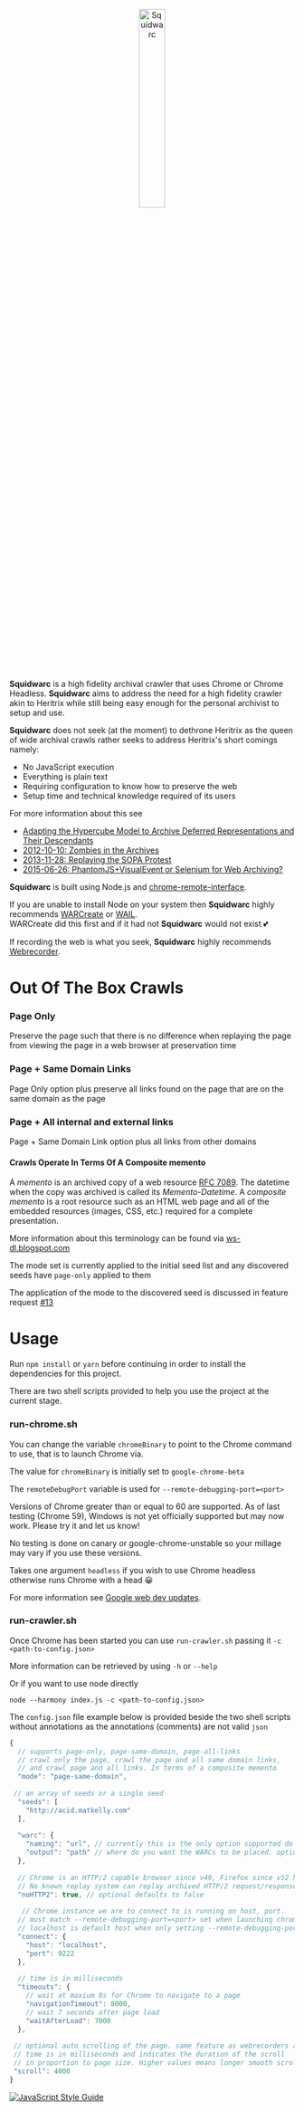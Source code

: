 <p align="center">
<img alt="Squidwarc" src="https://github.com/N0taN3rd/Squidwarc/blob/master/meta/logo.png?raw=true" width="30%">
</p>

**Squidwarc** is a high fidelity archival crawler that uses Chrome or Chrome Headless. **Squidwarc** aims to address the need for a high fidelity crawler akin to Heritrix while still being easy enough for the personal archivist to setup and use.

**Squidwarc** does not seek (at the moment) to dethrone Heritrix as the queen of wide archival crawls rather
seeks to address Heritrix's short comings namely:
- No JavaScript execution
- Everything is plain text
- Requiring configuration to know how to preserve the web
- Setup time and technical knowledge required of its users

For more information about this see
- [Adapting the Hypercube Model to Archive Deferred Representations and Their Descendants](https://arxiv.org/abs/1601.05142)
- [2012-10-10: Zombies in the Archives](http://ws-dl.blogspot.ca/2012/10/2012-10-10-zombies-in-archives.html)
- [2013-11-28: Replaying the SOPA Protest](http://ws-dl.blogspot.ca/2013/11/2013-11-28-replaying-sopa-protest.html)
- [2015-06-26: PhantomJS+VisualEvent or Selenium for Web Archiving?](http://ws-dl.blogspot.ca/2015/06/2015-06-26-phantomjsvisualevent-or.html)

**Squidwarc** is built using Node.js and [chrome-remote-interface](https://github.com/cyrus-and/chrome-remote-interface).

If you are unable to install Node on your system
then **Squidwarc** highly recommends [WARCreate](http://warcreate.com/) or [WAIL](https://github.com/N0taN3rd/wail/releases).   
WARCreate did this first and if it had not **Squidwarc** would not exist :two_hearts:

If recording the web is what you seek, **Squidwarc** highly recommends [Webrecorder](https://webrecorder.io/).


# Out Of The Box Crawls
### Page Only
Preserve the page such that there is no difference when replaying the page from viewing the page in a web browser at preservation time

### Page + Same Domain Links
Page Only option plus preserve all links found on the page that are on the same domain as the page

### Page + All internal and external links
Page + Same Domain Link option plus all links from other domains

#### Crawls Operate In Terms Of A Composite memento
A *memento* is an archived copy of a web resource [RFC 7089](http://www.rfc-editor.org/info/rfc7089).  The datetime when the copy was archived is called its *Memento-Datetime*.  A *composite memento* is a root resource such as an HTML web page and all of the embedded resources (images, CSS, etc.) required for a complete presentation.

More information about this terminology can be found via [ws-dl.blogspot.com](http://ws-dl.blogspot.com/search?q=composite)

The mode set is currently applied to the initial seed list and any discovered seeds have ```page-only``` applied to them

The application of the mode to the discovered seed is discussed in feature request [#13](https://github.com/N0taN3rd/Squidwarc/issues/13) 

# Usage

Run `npm install` or `yarn` before continuing in order to install the dependencies for this project.   

There are two shell scripts provided to help you use the project at the current stage.

### run-chrome.sh   
You can change the variable `chromeBinary` to point to the Chrome command to use,
that is to launch Chrome via.

The value for `chromeBinary` is initially set to `google-chrome-beta`

The `remoteDebugPort` variable is used for `--remote-debugging-port=<port>`

Versions of Chrome greater than or equal to 60 are supported. As of last testing (Chrome 59), Windows is not yet officially supported but may now work. Please try it and let us know!

No testing is done on canary or google-chrome-unstable so your millage may vary
if you use these versions.

Takes one argument `headless` if you wish to use Chrome headless otherwise runs Chrome with a head :grinning:

For more information see [Google web dev updates](https://developers.google.com/web/updates/2017/04/headless-chrome).

### run-crawler.sh
Once Chrome has been started you can use `run-crawler.sh`  passing it `-c <path-to-config.json>`

More information can be retrieved by using `-h` or `--help`

Or if you want to use node directly 

`node --harmony index.js -c <path-to-config.json>`

The `config.json` file example below is provided beside the two shell scripts without annotations as the annotations (comments) are not valid `json`

```js
{
  // supports page-only, page-same-domain, page-all-links
  // crawl only the page, crawl the page and all same domain links,
  // and crawl page and all links. In terms of a composite memento
  "mode": "page-same-domain",
 
 // an array of seeds or a single seed
  "seeds": [
    "http://acid.matkelly.com"
  ],
  
  "warc": {
    "naming": "url", // currently this is the only option supported do not change.....
    "output": "path" // where do you want the WARCs to be placed. optional defaults to cwd
  },
  
  // Chrome is an HTTP/2 capable browser since v49, Firefox since v52 http://caniuse.com/#search=http2
  // No known replay system can replay archived HTTP/2 request/responses  
  "noHTTP2": true, // optional defaults to false
  
   // Chrome instance we are to connect to is running on host, port.  
  // must match --remote-debugging-port=<port> set when launching chrome.
  // localhost is default host when only setting --remote-debugging-port
  "connect": {
    "host": "localhost",
    "port": 9222
  },
  
  // time is in milliseconds
  "timeouts": {
    // wait at maxium 8s for Chrome to navigate to a page
    "navigationTimeout": 8000,
    // wait 7 seconds after page load
    "waitAfterLoad": 7000
  },
  
 // optional auto scrolling of the page. same feature as webrecorders auto-scroll page
 // time is in milliseconds and indicates the duration of the scroll
 // in proportion to page size. Higher values means longer smooth scrolling, shorter values means faster smooth scroll
 "scroll": 4000
}
```
[![JavaScript Style Guide](https://cdn.rawgit.com/feross/standard/master/badge.svg)](https://github.com/feross/standard)
